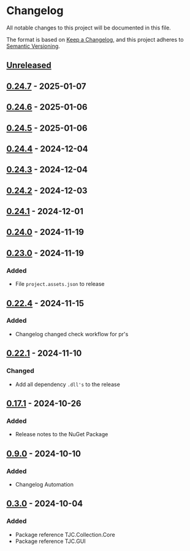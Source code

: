 # Changelog

All notable changes to this project will be documented in this file.

The format is based on [Keep a Changelog](https://keepachangelog.com/en/1.1.0/),
and this project adheres to [Semantic Versioning](https://semver.org/spec/v2.0.0.html).

## [Unreleased]

## [0.24.7] - 2025-01-07

## [0.24.6] - 2025-01-06

## [0.24.5] - 2025-01-06

## [0.24.4] - 2024-12-04

## [0.24.3] - 2024-12-04

## [0.24.2] - 2024-12-03

## [0.24.1] - 2024-12-01

## [0.24.0] - 2024-11-19

## [0.23.0] - 2024-11-19

### Added

- File `project.assets.json` to release

## [0.22.4] - 2024-11-15

### Added

- Changelog changed check workflow for pr's

## [0.22.1] - 2024-11-10

### Changed

- Add all dependency `.dll's` to the release

## [0.17.1] - 2024-10-26

### Added

- Release notes to the NuGet Package

## [0.9.0] - 2024-10-10

### Added

- Changelog Automation

## [0.3.0] - 2024-10-04

### Added

- Package reference TJC.Collection.Core
- Package reference TJC.GUI

[Unreleased]: https://github.com/TJC-Tools/TJC.Collection.GUI/compare/v0.24.7...HEAD

[0.24.7]: https://github.com/TJC-Tools/TJC.Collection.GUI/compare/v0.24.6...v0.24.7

[0.24.6]: https://github.com/TJC-Tools/TJC.Collection.GUI/compare/v0.24.5...v0.24.6

[0.24.5]: https://github.com/TJC-Tools/TJC.Collection.GUI/compare/v0.24.4...v0.24.5

[0.24.4]: https://github.com/TJC-Tools/TJC.Collection.GUI/compare/v0.24.3...v0.24.4

[0.24.3]: https://github.com/TJC-Tools/TJC.Collection.GUI/compare/v0.24.2...v0.24.3

[0.24.2]: https://github.com/TJC-Tools/TJC.Collection.GUI/compare/v0.24.1...v0.24.2

[0.24.1]: https://github.com/TJC-Tools/TJC.Collection.GUI/compare/v0.24.0...v0.24.1

[0.24.0]: https://github.com/TJC-Tools/TJC.Collection.GUI/compare/v0.23.0...v0.24.0

[0.23.0]: https://github.com/TJC-Tools/TJC.Collection.GUI/compare/v0.22.4...v0.23.0

[0.22.4]: https://github.com/TJC-Tools/TJC.Collection.GUI/compare/v0.22.1...v0.22.4

[0.22.1]: https://github.com/TJC-Tools/TJC.Collection.GUI/compare/v0.17.1...v0.22.1

[0.17.1]: https://github.com/TJC-Tools/TJC.Collection.GUI/compare/v0.9.0...v0.17.1

[0.9.0]: https://github.com/TJC-Tools/TJC.Collection.GUI/compare/v0.3.0...v0.9.0

[0.3.0]: https://github.com/TJC-Tools/TJC.Collection.GUI/releases/tag/v0.3.0
